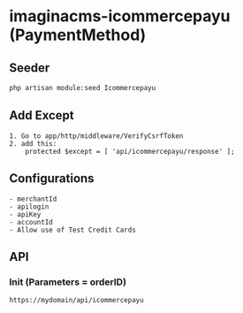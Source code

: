 # imaginacms-icommercepayu (PaymentMethod)

## Seeder

```bash
php artisan module:seed Icommercepayu
```

## Add Except

    1. Go to app/http/middleware/VerifyCsrfToken
    2. add this:
        protected $except = [ 'api/icommercepayu/response' ];

## Configurations

    - merchantId
    - apilogin
    - apiKey
    - accountId
    - Allow use of Test Credit Cards

## API

### Init (Parameters = orderID)
    
    https://mydomain/api/icommercepayu




